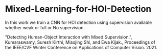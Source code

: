 # Mixed-Learning-for-HOI-Detection
In this work we train a CNN for HOI detection using supervision available whether weak or full or No supervision.

"Detecting Human-Object Interaction with Mixed Supervision.", Kumaraswamy, Suresh Kirthi, Miaojing Shi, and Ewa Kijak., Proceedings of the IEEE/CVF Winter Conference on Applications of Computer Vision. 2021.
